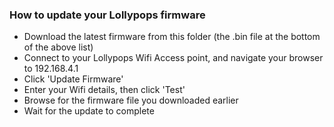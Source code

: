 ### How to update your Lollypops firmware

* Download the latest firmware from this folder (the .bin file at the bottom of the above list)
* Connect to your Lollypops Wifi Access point, and navigate your browser to 192.168.4.1
* Click 'Update Firmware'
* Enter your Wifi details, then click 'Test'
* Browse for the firmware file you downloaded earlier
* Wait for the update to complete
